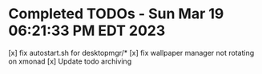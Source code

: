 # Completed TODOs  -  Sun Mar 19 06:21:33 PM EDT 2023

[x] fix autostart.sh for desktopmgr/*
[x] fix wallpaper manager not rotating on xmonad
[x] Update todo archiving  
